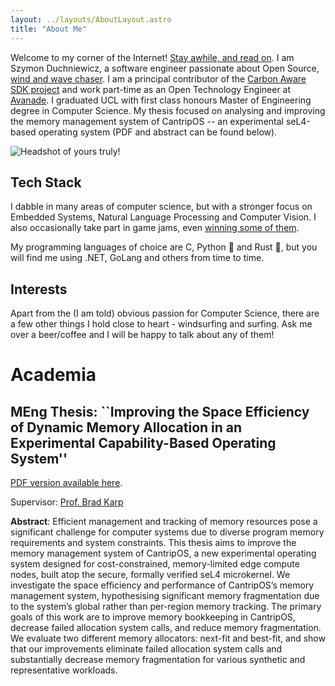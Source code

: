 ```yaml
---
layout: ../layouts/AboutLayout.astro
title: "About Me"
---
```


Welcome to my corner of the Internet! [Stay awhile, and read on](https://www.youtube.com/watch?v=tAVVy_x3Erg).
I am Szymon Duchniewicz, a software engineer passionate about Open Source, [wind and wave chaser](/assets/windsurf_is_up.jpeg). I am a principal contributor of the [Carbon Aware SDK project](https://github.com/Green-Software-Foundation/carbon-aware-sdk) and work part-time as an Open Technology Engineer at [Avanade](https://www.avanade.com/en-gb). I graduated UCL with first class honours Master of Engineering degree in Computer Science. My thesis focused on analysing and improving the memory management system of CantripOS -- an experimental seL4-based operating system (PDF and abstract can be found below).


<div>
  <img src="/assets/me_cropped.jpg" class="sm:w-1/2 mx-auto" alt="Headshot of yours truly!">
</div>

## Tech Stack

I dabble in many areas of computer science, but with a stronger focus on Embedded Systems, Natural Language Processing and Computer Vision. I also occasionally take part in game jams, even [winning some of them](https://hist0r.itch.io/the-deluge).

My programming languages of choice are C, Python 🐍 and Rust 🦀, but you will find me using .NET, GoLang and others from time to time.

## Interests

Apart from the (I am told) obvious passion for Computer Science, there are a few other things I hold close to heart - windsurfing and surfing. Ask me over a beer/coffee and I will be happy to talk about any of them!

# Academia
## MEng Thesis: ``Improving the Space Efficiency of Dynamic Memory Allocation in an Experimental Capability-Based Operating System''

[PDF version available here](/assets/MEng_thesis.pdf).

Supervisor: [Prof. Brad Karp](http://www0.cs.ucl.ac.uk/staff/b.karp/)

**Abstract**: Efficient management and tracking of memory resources pose a significant challenge for computer systems due to diverse program memory requirements and system constraints. This thesis aims to improve the memory management system of CantripOS, a new experimental operating system designed for cost-constrained, memory-limited edge compute nodes, built atop the secure, formally verified seL4 microkernel. We investigate the space efficiency and performance of CantripOS’s memory management system, hypothesising significant memory fragmentation due to the system’s global rather than per-region memory tracking. The primary goals of this work are to improve memory bookkeeping in CantripOS, decrease failed allocation system calls, and reduce memory fragmentation. We evaluate two different memory allocators: next-fit and best-fit, and show that our improvements eliminate failed allocation system calls and substantially decrease memory fragmentation for various synthetic and representative workloads.

<!---
TODO: Add skills, socials and tl;dr on the blogs content and recent achievments
---!>
